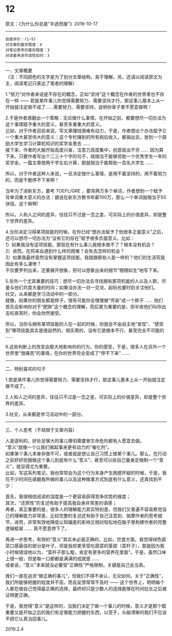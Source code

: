 # 12

原文：《为什么你总是“半途而废”》2016-10-17  

<hr>  

```  
自我评价：(1~5)  
对文章的喜欢程度：4  
对笔记思考的喜欢程度：3  
对读者来说可读性如何：3  
```  

<hr>  

一、文章概要  
（注：不同颜色的文字是为了划分文章结构，易于理解。另，还请以阅读原文为主，阅读笔记只表达了笔者的理解）  

1.“努力”对作者来说是不存在的概念，正如“坚持”这个概念在作者的世界里也不存在一样 —— 若是某件事儿你觉得需要努力、需要坚持才行，那这事儿基本上从一开始就注定做不成了……需要努力、需要坚持，说明你骨子里不愿意做啊！

2.于是作者琢磨出一个策略：无论做什么事情，在开始之前，都要想尽一切办法为这个事情赋予重大的意义，甚至多重重大的意义。  
比如，对于作者目前来说，写文章赚钱很难有动力，于是，作者想出个办法赋予它一个重大甚至伟大的意义：这个专栏赚到的所有税后收入，都捐出去，放到一个鼓励大学生学习计算机知识的奖学金里去 ……  
接下来，作者的大脑开始高度兴奋，注意力高度集中，创意层出不穷 …… 因为算下来，只要作者写出个二三十个字的句子，就相当于能够资助一个优秀学生一年的奖学金，一篇文章按两千字左右计算，那就相当于能帮助一百名大学生 ……  

所以，对于作者这种人来说，一旦决定做什么事情，是用不着坚持的，用不着努力的，而是干脆停不下来啊！  

当年为了进新东方，要考 TOEFL/GRE ，要背两万多个单词，作者想到一个赋予背单词重大意义的办法：据说在新东方教书年薪100万，那么一个单词就相当于50块钱。这个爽啊!  

所以，人和人之间的差异，往往只不过是一念之差，可实际上的价值差异，却是整个世界的差异。

4.当你决定习得某项技能的时候，在你已经“想办法赋予了他很多正面意义”之后，还可以想尽一切办法为“没有它的存在”赋予很多负面意义。比如：  
1）如果我没有这项技能，那现在有什么事儿我根本做不了？根本没有机会？  
2）进而，在将来会遇到什么样的困难？会失去怎样的机会？  
3）如果我最终竟然没有掌握这项技能，我就跟那些人是一样的？他们的生活究竟因此有多么凄惨？  
不仅要罗列出来，还要展开想象，把可以想象出来的细节“栩栩如生”地写下来。  

5.另外一个尤其重要的技巧：想尽一切办法去寻找拥有那项机能的人以及人群，尽量与他们共度大量的时间；如果没办法一对一交流，起码也要时刻关注他们。  
社交，从来都是学习活动中的一部分。  
就像，如果你的朋友都是胖子，很有可能你会慢慢被“传染”成一个胖子 …… 他们首先会影响你对于“肥胖”这个概念的理解，而后更为重要的是，但半夜他们叫你出去吃夜宵时，你会欣然接受。  

所以，当你与拥有某项技能的人在一起的时候，你就会不由自主地“发现”、“感受到”哪项技能其实是很自然的，很实用的，没有它是根本不行、甚至完全不可能的 ……  

6.这些判断上的改变会极大地影响你的行为，你的感受，于是，很多人在另外一个世界里“很痛苦”的事情，在你的世界完全变成了“停不下来” ……  

<hr>  

二、特别喜欢的句子  

1.若是某件事儿你觉得需要努力、需要坚持才行，那这事儿基本上从一开始就注定做不成了。  

2.人和人之间的差异，往往只不过是一念之差，可实际上的价值差异，却是整个世界的差异。  

3.社交，从来都是学习活动中的一部分。  

<hr>  

三、个人思考（不局限于文章内容）  

人是逐利的，好处足够大的事儿哪怕需要冒生命危险都有人愿意去做。  
“意义”就像一个让我们做起事来更有动力的“催化剂”。  
如果某个事儿本身非做不可，或者就是想让自己习惯上做某个事儿。那么，在行动之前好好挖掘做这个事儿到底有什么“意义”，甚至可以给自己量身定做制一个“意义”，就显得尤为重要。  
比如，写这系列笔记，我也常常会为这个行为本身产生困惑怀疑的时候，于是，我花不少时间在琢磨我所做的事儿以及这种做事方式到底有什么意义，还真找到不少：  

首先，我很相信阅读的深度是一个更容易获得竞争优势的维度；  
其次，“还原性”的复述有助于提高我自身非常差的语感；  
再者，真正重要的是，很多人的理解能力其实特别差，但我们又普遍不容易察觉自己的理解能力非常差，比较完整的复述还有助于自己注意到、揣摩作者的思考细节，进而，非常有效地降低认知偏差的影响又相对轻松地在脑子里构建作者的完整逻辑框架 …… 真不愿意停下了。  

再进一步思考，有效的“意义”其实未必是正确的，比如，饮食方面，我觉得绿色蔬菜口感最佳的部分是叶子，但是我却更享受吃蔬菜的茎部（菜杆子），那是因为我小时候错误地以为，“菜杆子那么粗，肯定有更多的营养在里面”。于是，虽然口味上很一般，但是每一口都都是满满的成就感 ……  
或者说，“意义”本来就没必要受“正确性”严格限制，关键是自己会当真。  

我们一直在追求“做正确的事儿”，但我们不得不承认，无论如何，关于“正确性”，我们所能够把握的程度并不高，而且反馈常常不及时 —— 这个世界上，明明每个人都在做自己觉得最正确的选择，最终却只是少数人的选择能够在时间拉长之后被证明更正确。  

于是，我觉得“意义”是这样的，当我们决定了做一个事儿的时候，意义才是那个既重要又是开始之后的我们有足够能力把握的东西，以至于，头脑清晰的我们不应该不把它认真当回事儿。  

2019.2.4  
